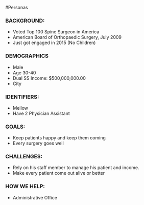 

#Personas


###	BACKGROUND:
*	Voted Top 100 Spine Surgeon in America
*	American Board of Orthopaedic Surgery, July 2009
*	Just got engaged in 2015 (No Children)

###	DEMOGRAPHICS
*	Male
*	Age 30-40
*	Dual SS Income: $500,000,000.00
*	City
	
###	IDENTIFIERS:
*	Mellow
*	Have 2 Physician Assistant

###	GOALS:
*	Keep patients happy and keep them coming
*	Every surgery goes well

###	CHALLENGES:
* Rely on his staff member to manage his patient and income. 
* Make every patient come out alive or better

###	HOW WE HELP: 
* Administrative Office

